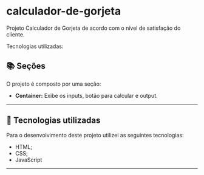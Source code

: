 
<div align="center">
            <img align-"right" src="https://github.com/user-attachments/assets/98acd298-8c04-4e7d-b116-bae13107542b" alt="" srcset="" widht:700>
</div>

<div align="center">
            <img align-"right" src="https://github.com/user-attachments/assets/e00636c2-727d-4366-b050-1ae25a269159" alt="" srcset="" widht:700>
</div>


# calculador-de-gorjeta
Projeto Calculador de Gorjeta de acordo com o nível de satisfação do cliente.

Tecnologias utilizadas:

## 📚 Seções

O projeto é composto por uma seção:

- **Container:** Exibe os inputs, botão para calcular e output.
---

## 💼 Tecnologias utilizadas

Para o desenvolvimento deste projeto utilizei as seguintes tecnologias:

- HTML;
- CSS;
- JavaScript

---


